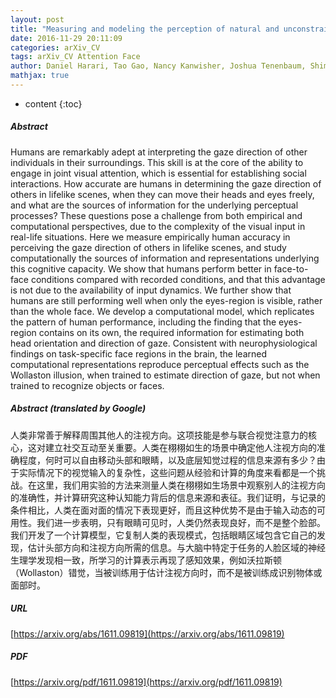 ```yaml
---
layout: post
title: "Measuring and modeling the perception of natural and unconstrained gaze in humans and machines"
date: 2016-11-29 20:11:09
categories: arXiv_CV
tags: arXiv_CV Attention Face
author: Daniel Harari, Tao Gao, Nancy Kanwisher, Joshua Tenenbaum, Shimon Ullman
mathjax: true
---
```


* content
{:toc}

##### Abstract
Humans are remarkably adept at interpreting the gaze direction of other individuals in their surroundings. This skill is at the core of the ability to engage in joint visual attention, which is essential for establishing social interactions. How accurate are humans in determining the gaze direction of others in lifelike scenes, when they can move their heads and eyes freely, and what are the sources of information for the underlying perceptual processes? These questions pose a challenge from both empirical and computational perspectives, due to the complexity of the visual input in real-life situations. Here we measure empirically human accuracy in perceiving the gaze direction of others in lifelike scenes, and study computationally the sources of information and representations underlying this cognitive capacity. We show that humans perform better in face-to-face conditions compared with recorded conditions, and that this advantage is not due to the availability of input dynamics. We further show that humans are still performing well when only the eyes-region is visible, rather than the whole face. We develop a computational model, which replicates the pattern of human performance, including the finding that the eyes-region contains on its own, the required information for estimating both head orientation and direction of gaze. Consistent with neurophysiological findings on task-specific face regions in the brain, the learned computational representations reproduce perceptual effects such as the Wollaston illusion, when trained to estimate direction of gaze, but not when trained to recognize objects or faces.

##### Abstract (translated by Google)
人类非常善于解释周围其他人的注视方向。这项技能是参与联合视觉注意力的核心，这对建立社交互动至关重要。人类在栩栩如生的场景中确定他人注视方向的准确程度，何时可以自由移动头部和眼睛，以及底层知觉过程的信息来源有多少？由于实际情况下的视觉输入的复杂性，这些问题从经验和计算的角度来看都是一个挑战。在这里，我们用实验的方法来测量人类在栩栩如生场景中观察别人的注视方向的准确性，并计算研究这种认知能力背后的信息来源和表征。我们证明，与记录的条件相比，人类在面对面的情况下表现更好，而且这种优势不是由于输入动态的可用性。我们进一步表明，只有眼睛可见时，人类仍然表现良好，而不是整个脸部。我们开发了一个计算模型，它复制人类的表现模式，包括眼睛区域包含它自己的发现，估计头部方向和注视方向所需的信息。与大脑中特定于任务的人脸区域的神经生理学发现相一致，所学习的计算表示再现了感知效果，例如沃拉斯顿（Wollaston）错觉，当被训练用于估计注视方向时，而不是被训练成识别物体或面部时。

##### URL
[https://arxiv.org/abs/1611.09819](https://arxiv.org/abs/1611.09819)

##### PDF
[https://arxiv.org/pdf/1611.09819](https://arxiv.org/pdf/1611.09819)

